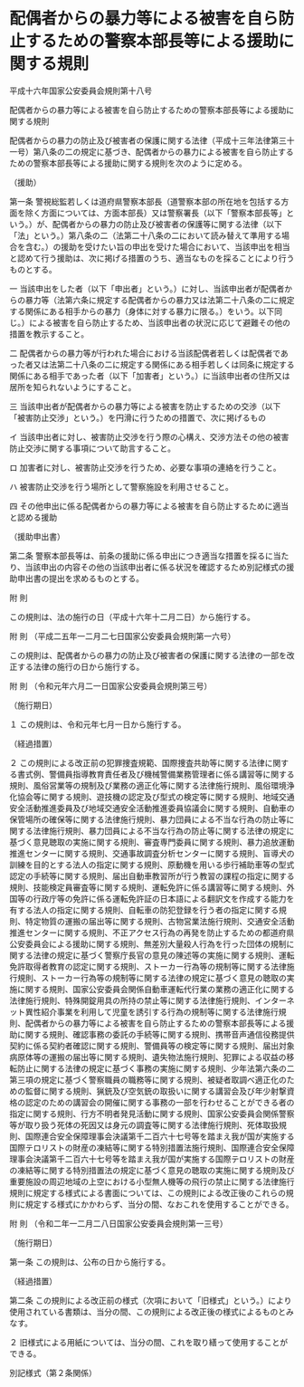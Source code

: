 # 配偶者からの暴力等による被害を自ら防止するための警察本部長等による援助に関する規則

平成十六年国家公安委員会規則第十八号

配偶者からの暴力等による被害を自ら防止するための警察本部長等による援助に関する規則

配偶者からの暴力の防止及び被害者の保護に関する法律（平成十三年法律第三十一号）第八条の二の規定に基づき、配偶者からの暴力による被害を自ら防止するための警察本部長等による援助に関する規則を次のように定める。

（援助）

第一条 警視総監若しくは道府県警察本部長（道警察本部の所在地を包括する方面を除く方面については、方面本部長）又は警察署長（以下「警察本部長等」という。）が、配偶者からの暴力の防止及び被害者の保護等に関する法律（以下「法」という。）第八条の二（法第二十八条の二において読み替えて準用する場合を含む。）の援助を受けたい旨の申出を受けた場合において、当該申出を相当と認めて行う援助は、次に掲げる措置のうち、適当なものを採ることにより行うものとする。

一 当該申出をした者（以下「申出者」という。）に対し、当該申出者が配偶者からの暴力等（法第六条に規定する配偶者からの暴力又は法第二十八条の二に規定する関係にある相手からの暴力（身体に対する暴力に限る。）をいう。以下同じ。）による被害を自ら防止するため、当該申出者の状況に応じて避難その他の措置を教示すること。

二 配偶者からの暴力等が行われた場合における当該配偶者若しくは配偶者であった者又は法第二十八条の二に規定する関係にある相手若しくは同条に規定する関係にある相手であった者（以下「加害者」という。）に当該申出者の住所又は居所を知られないようにすること。

三 当該申出者が配偶者からの暴力等による被害を防止するための交渉（以下「被害防止交渉」という。）を円滑に行うための措置で、次に掲げるもの

イ 当該申出者に対し、被害防止交渉を行う際の心構え、交渉方法その他の被害防止交渉に関する事項について助言すること。

ロ 加害者に対し、被害防止交渉を行うため、必要な事項の連絡を行うこと。

ハ 被害防止交渉を行う場所として警察施設を利用させること。

四 その他申出に係る配偶者からの暴力等による被害を自ら防止するために適当と認める援助

（援助申出書）

第二条 警察本部長等は、前条の援助に係る申出につき適当な措置を採るに当たり、当該申出の内容その他の当該申出者に係る状況を確認するため別記様式の援助申出書の提出を求めるものとする。

附 則

この規則は、法の施行の日（平成十六年十二月二日）から施行する。

附 則 （平成二五年一二月二七日国家公安委員会規則第一六号）

この規則は、配偶者からの暴力の防止及び被害者の保護に関する法律の一部を改正する法律の施行の日から施行する。

附 則 （令和元年六月二一日国家公安委員会規則第三号）

（施行期日）

１ この規則は、令和元年七月一日から施行する。

（経過措置）

２ この規則による改正前の犯罪捜査規範、国際捜査共助等に関する法律に関する書式例、警備員指導教育責任者及び機械警備業務管理者に係る講習等に関する規則、風俗営業等の規制及び業務の適正化等に関する法律施行規則、風俗環境浄化協会等に関する規則、遊技機の認定及び型式の検定等に関する規則、地域交通安全活動推進委員及び地域交通安全活動推進委員協議会に関する規則、自動車の保管場所の確保等に関する法律施行規則、暴力団員による不当な行為の防止等に関する法律施行規則、暴力団員による不当な行為の防止等に関する法律の規定に基づく意見聴取の実施に関する規則、審査専門委員に関する規則、暴力追放運動推進センターに関する規則、交通事故調査分析センターに関する規則、盲導犬の訓練を目的とする法人の指定に関する規則、原動機を用いる歩行補助車等の型式認定の手続等に関する規則、届出自動車教習所が行う教習の課程の指定に関する規則、技能検定員審査等に関する規則、運転免許に係る講習等に関する規則、外国等の行政庁等の免許に係る運転免許証の日本語による翻訳文を作成する能力を有する法人の指定に関する規則、自転車の防犯登録を行う者の指定に関する規則、特定物質の運搬の届出等に関する規則、古物営業法施行規則、交通安全活動推進センターに関する規則、不正アクセス行為の再発を防止するための都道府県公安委員会による援助に関する規則、無差別大量殺人行為を行った団体の規制に関する法律の規定に基づく警察庁長官の意見の陳述等の実施に関する規則、運転免許取得者教育の認定に関する規則、ストーカー行為等の規制等に関する法律施行規則、ストーカー行為等の規制等に関する法律の規定に基づく意見の聴取の実施に関する規則、国家公安委員会関係自動車運転代行業の業務の適正化に関する法律施行規則、特殊開錠用具の所持の禁止等に関する法律施行規則、インターネット異性紹介事業を利用して児童を誘引する行為の規制等に関する法律施行規則、配偶者からの暴力等による被害を自ら防止するための警察本部長等による援助に関する規則、確認事務の委託の手続等に関する規則、携帯音声通信役務提供契約に係る契約者確認に関する規則、警備員等の検定等に関する規則、届出対象病原体等の運搬の届出等に関する規則、遺失物法施行規則、犯罪による収益の移転防止に関する法律の規定に基づく事務の実施に関する規則、少年法第六条の二第三項の規定に基づく警察職員の職務等に関する規則、被疑者取調べ適正化のための監督に関する規則、猟銃及び空気銃の取扱いに関する講習会及び年少射撃資格の認定のための講習会の開催に関する事務の一部を行わせることができる者の指定に関する規則、行方不明者発見活動に関する規則、国家公安委員会関係警察等が取り扱う死体の死因又は身元の調査等に関する法律施行規則、死体取扱規則、国際連合安全保障理事会決議第千二百六十七号等を踏まえ我が国が実施する国際テロリストの財産の凍結等に関する特別措置法施行規則、国際連合安全保障理事会決議第千二百六十七号等を踏まえ我が国が実施する国際テロリストの財産の凍結等に関する特別措置法の規定に基づく意見の聴取の実施に関する規則及び重要施設の周辺地域の上空における小型無人機等の飛行の禁止に関する法律施行規則に規定する様式による書面については、この規則による改正後のこれらの規則に規定する様式にかかわらず、当分の間、なおこれを使用することができる。

附 則 （令和二年一二月二八日国家公安委員会規則第一三号）

（施行期日）

第一条 この規則は、公布の日から施行する。

（経過措置）

第二条 この規則による改正前の様式（次項において「旧様式」という。）により使用されている書類は、当分の間、この規則による改正後の様式によるものとみなす。

２ 旧様式による用紙については、当分の間、これを取り繕って使用することができる。

別記様式（第２条関係）

[](/./pict/H16F30301000018-001.pdf)
